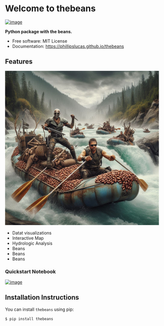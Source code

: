 # Welcome to thebeans


[![image](https://img.shields.io/pypi/v/thebeans.svg)](https://pypi.python.org/pypi/thebeans)

**Python package with the beans.**

- Free software: MIT License
- Documentation: <https://phillipslucas.github.io/thebeans>

## Features

![Logo](docs/images/TheBeans.jpg)

- Datat visualizations
- Interactive Map
- Hydrologic Analysis
- Beans
- Beans
- Beans

### Quickstart Notebook
[![image](https://colab.research.google.com/assets/colab-badge.svg)](https://colab.research.google.com/github/phillipslucas/TheBeans/blob/main/docs/examples/quickstart.ipynb)

## Installation Instructions

You can install `thebeans` using pip:
```bash
$ pip install thebeans
```